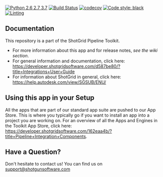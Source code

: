 [![Python 2.6 2.7 3.7](https://img.shields.io/badge/python-2.6%20%7C%202.7%20%7C%203.7-blue.svg)](https://www.python.org/)
[![Build Status](https://dev.azure.com/shotgun-ecosystem/Toolkit/_apis/build/status/Apps/tk-multi-workfiles2?repoName=shotgunsoftware%2Ftk-multi-workfiles2&branchName=refs%2Fpull%2F91%2Fmerge)](https://dev.azure.com/shotgun-ecosystem/Toolkit/_build/latest?definitionId=50&repoName=shotgunsoftware%2Ftk-multi-workfiles2&branchName=refs%2Fpull%2F91%2Fmerge)
[![codecov](https://codecov.io/gh/shotgunsoftware/tk-multi-workfiles2/branch/master/graph/badge.svg)](https://codecov.io/gh/shotgunsoftware/tk-multi-workfiles2)
[![Code style: black](https://img.shields.io/badge/code%20style-black-000000.svg)](https://github.com/psf/black)
[![Linting](https://img.shields.io/badge/PEP8%20by-Hound%20CI-a873d1.svg)](https://houndci.com)

## Documentation
This repository is a part of the ShotGrid Pipeline Toolkit.

- For more information about this app and for release notes, *see the wiki section*.
- For general information and documentation, click here: https://developer.shotgridsoftware.com/d587be80/?title=Integrations+User+Guide
- For information about ShotGrid in general, click here: https://help.autodesk.com/view/SGSUB/ENU/

## Using this app in your Setup
All the apps that are part of our standard app suite are pushed to our App Store.
This is where you typically go if you want to install an app into a project you are
working on. For an overview of all the Apps and Engines in the Toolkit App Store,
click here: https://developer.shotgridsoftware.com/162eaa4b/?title=Pipeline+Integration+Components.

## Have a Question?
Don't hesitate to contact us! You can find us on support@shotgunsoftware.com
